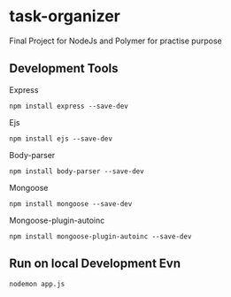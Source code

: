 # task-organizer

Final Project for NodeJs and Polymer for practise purpose
## Development Tools

Express
```
npm install express --save-dev
```

Ejs
```
npm install ejs --save-dev
```

Body-parser
```
npm install body-parser --save-dev
```

Mongoose
```
npm install mongoose --save-dev
```

Mongoose-plugin-autoinc
```
npm install mongoose-plugin-autoinc --save-dev
```

## Run on local Development Evn
```
nodemon app.js
```
